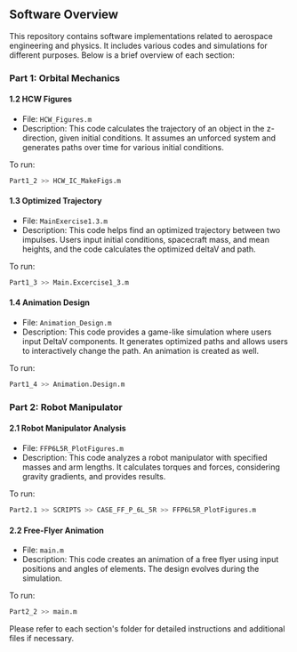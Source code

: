 ## Software Overview

This repository contains software implementations related to aerospace engineering and physics. It includes various codes and simulations for different purposes. Below is a brief overview of each section:

### Part 1: Orbital Mechanics

#### 1.2 HCW Figures

- File: `HCW_Figures.m`
- Description: This code calculates the trajectory of an object in the z-direction, given initial conditions. It assumes an unforced system and generates paths over time for various initial conditions.

To run:
```bash
Part1_2 >> HCW_IC_MakeFigs.m
```

#### 1.3 Optimized Trajectory

- File: `MainExercise1.3.m`
- Description: This code helps find an optimized trajectory between two impulses. Users input initial conditions, spacecraft mass, and mean heights, and the code calculates the optimized deltaV and path.

To run:
```bash
Part1_3 >> Main.Excercise1_3.m
```

#### 1.4 Animation Design

- File: `Animation_Design.m`
- Description: This code provides a game-like simulation where users input DeltaV components. It generates optimized paths and allows users to interactively change the path. An animation is created as well.

To run:
```bash
Part1_4 >> Animation.Design.m
```

### Part 2: Robot Manipulator

#### 2.1 Robot Manipulator Analysis

- File: `FFP6L5R_PlotFigures.m`
- Description: This code analyzes a robot manipulator with specified masses and arm lengths. It calculates torques and forces, considering gravity gradients, and provides results.

To run:
```bash
Part2.1 >> SCRIPTS >> CASE_FF_P_6L_5R >> FFP6L5R_PlotFigures.m
```

#### 2.2 Free-Flyer Animation

- File: `main.m`
- Description: This code creates an animation of a free flyer using input positions and angles of elements. The design evolves during the simulation.

To run:
```bash
Part2_2 >> main.m
```

Please refer to each section's folder for detailed instructions and additional files if necessary.
